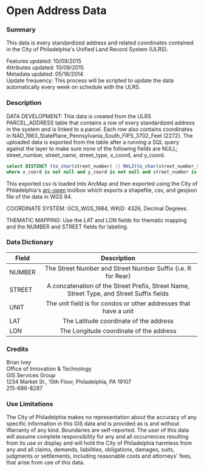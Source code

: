 # Open Address Data

### Summary  

This data is every standardized address and related coordinates contained in the City of Philadelphia's Unified Land Record System (ULRS).
  
Features updated:    10/09/2015  
Attributes updated:  10/09/2015  
Metadata updated:  05/18/2014  
Update frequency:   This process will be scripted to update the data automatically every week on schedule with the ULRS.

### Description  


DATA DEVELOPMENT: This data is created from the ULRS PARCEL_ADDRESS table that contains a row of every standardized address in the system and is linked to a parcel. Each row also contains coordinates in NAD_1983_StatePlane_Pennsylvania_South_FIPS_3702_Feet (2272). The uploaded data is exported from the table after a running a SQL query against the layer to make sure none of the following fields are NULL; street_number, street_name, street_type, x_coord, and y_coord.

```sql
select DISTINCT (to_char(street_number) || NVL2(to_char(street_number_suffix),' ' || to_char(street_number_suffix), '')) "NUMBER", (NVL2(street_prefix,street_prefix || ' ','') || street_name || ' ' || street_type || NVL2(street_suffix,' ' || street_suffix, '')) STREET, to_char(UNIT), x_coord LON, y_coord LAT from parcel_address
where x_coord is not null and y_coord is not null and street_number is not null and street_name is not null and street_type is not null
```

This exported csv is loaded into ArcMap and then exported using the City of Philadelphia's [arc-open](https://github.com/CityOfPhiladelphia/arc-open/) toolbox which exports a shapefile, csv, and geojson file of the data in WGS 84.


COORDINATE SYSTEM: GCS_WGS_1984, WKID: 4326, Decimal Degrees.

THEMATIC MAPPING: Use the LAT and LON fields for thematic mapping and the NUMBER and STREET fields for labeling.  

### Data Dictionary

| Field | Description  
| ----- | :----------:    
| NUMBER | The Street Number and Street Number Suffix (i.e. R for Rear)
| STREET | A concatenation of the Street Prefix, Street Name, Street Type, and Street Suffix  fields
| UNIT | The unit field is for condos or other addresses that have a unit
| LAT | The Latitude coordinate of the address
| LON | The Longitude coordinate of the address

### Credits  

Brian Ivey  
Office of Innovation & Technology  
GIS Services Group  
1234 Market St., 15th Floor, Philadelphia, PA  19107  
215-686-8287

### Use Limitations  

The City of Philadelphia makes no representation about the accuracy of any specific information in this GIS data and is provided as is and without Warranty of any kind. Boundaries are self-reported. The user of this data will assume complete responsibility for any and all occurrences resulting from its use or display and will hold the City of Philadelphia harmless from any and all claims, demands, liabilities, obligations, damages, suits, judgments or settlements, including reasonable costs and attorneys' fees, that arise from use of this data.


